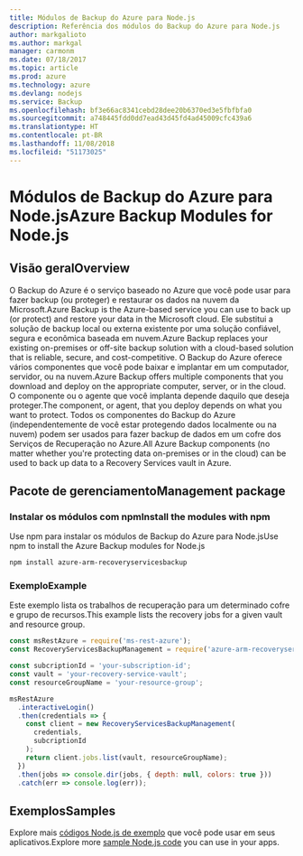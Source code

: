 ```yaml
---
title: Módulos de Backup do Azure para Node.js
description: Referência dos módulos do Backup do Azure para Node.js
author: markgalioto
ms.author: markgal
manager: carmonm
ms.date: 07/18/2017
ms.topic: article
ms.prod: azure
ms.technology: azure
ms.devlang: nodejs
ms.service: Backup
ms.openlocfilehash: bf3e66ac8341cebd28dee20b6370ed3e5fbfbfa0
ms.sourcegitcommit: a748445fdd0dd7ead43d45fd4ad45009cfc439a6
ms.translationtype: HT
ms.contentlocale: pt-BR
ms.lasthandoff: 11/08/2018
ms.locfileid: "51173025"
---
```

# <a name="azure-backup-modules-for-nodejs"></a><span data-ttu-id="dc089-103">Módulos de Backup do Azure para Node.js</span><span class="sxs-lookup"><span data-stu-id="dc089-103">Azure Backup Modules for Node.js</span></span>

## <a name="overview"></a><span data-ttu-id="dc089-104">Visão geral</span><span class="sxs-lookup"><span data-stu-id="dc089-104">Overview</span></span>

<span data-ttu-id="dc089-105">O Backup do Azure é o serviço baseado no Azure que você pode usar para fazer backup (ou proteger) e restaurar os dados na nuvem da Microsoft.</span><span class="sxs-lookup"><span data-stu-id="dc089-105">Azure Backup is the Azure-based service you can use to back up (or protect) and restore your data in the Microsoft cloud.</span></span> <span data-ttu-id="dc089-106">Ele substitui a solução de backup local ou externa existente por uma solução confiável, segura e econômica baseada em nuvem.</span><span class="sxs-lookup"><span data-stu-id="dc089-106">Azure Backup replaces your existing on-premises or off-site backup solution with a cloud-based solution that is reliable, secure, and cost-competitive.</span></span> <span data-ttu-id="dc089-107">O Backup do Azure oferece vários componentes que você pode baixar e implantar em um computador, servidor, ou na nuvem.</span><span class="sxs-lookup"><span data-stu-id="dc089-107">Azure Backup offers multiple components that you download and deploy on the appropriate computer, server, or in the cloud.</span></span> <span data-ttu-id="dc089-108">O componente ou o agente que você implanta depende daquilo que deseja proteger.</span><span class="sxs-lookup"><span data-stu-id="dc089-108">The component, or agent, that you deploy depends on what you want to protect.</span></span> <span data-ttu-id="dc089-109">Todos os componentes do Backup do Azure (independentemente de você estar protegendo dados localmente ou na nuvem) podem ser usados para fazer backup de dados em um cofre dos Serviços de Recuperação no Azure.</span><span class="sxs-lookup"><span data-stu-id="dc089-109">All Azure Backup components (no matter whether you're protecting data on-premises or in the cloud) can be used to back up data to a Recovery Services vault in Azure.</span></span> 

## <a name="management-package"></a><span data-ttu-id="dc089-110">Pacote de gerenciamento</span><span class="sxs-lookup"><span data-stu-id="dc089-110">Management package</span></span>

### <a name="install-the-modules-with-npm"></a><span data-ttu-id="dc089-111">Instalar os módulos com npm</span><span class="sxs-lookup"><span data-stu-id="dc089-111">Install the modules with npm</span></span>

<span data-ttu-id="dc089-112">Use npm para instalar os módulos de Backup do Azure para Node.js</span><span class="sxs-lookup"><span data-stu-id="dc089-112">Use npm to install the Azure Backup modules for Node.js</span></span>

```bash
npm install azure-arm-recoveryservicesbackup
```

### <a name="example"></a><span data-ttu-id="dc089-113">Exemplo</span><span class="sxs-lookup"><span data-stu-id="dc089-113">Example</span></span>

<span data-ttu-id="dc089-114">Este exemplo lista os trabalhos de recuperação para um determinado cofre e grupo de recursos.</span><span class="sxs-lookup"><span data-stu-id="dc089-114">This example lists the recovery jobs for a given vault and resource group.</span></span>

```javascript
const msRestAzure = require('ms-rest-azure');
const RecoveryServicesBackupManagement = require('azure-arm-recoveryservicesbackup');

const subcriptionId = 'your-subscription-id';
const vault = 'your-recovery-service-vault';
const resourceGroupName = 'your-resource-group';

msRestAzure
  .interactiveLogin()
  .then(credentials => {
    const client = new RecoveryServicesBackupManagement(
      credentials,
      subcriptionId
    );
    return client.jobs.list(vault, resourceGroupName);
  })
  .then(jobs => console.dir(jobs, { depth: null, colors: true }))
  .catch(err => console.log(err));
```

## <a name="samples"></a><span data-ttu-id="dc089-115">Exemplos</span><span class="sxs-lookup"><span data-stu-id="dc089-115">Samples</span></span>

<span data-ttu-id="dc089-116">Explore mais [códigos Node.js de exemplo](https://azure.microsoft.com/resources/samples/?platform=nodejs) que você pode usar em seus aplicativos.</span><span class="sxs-lookup"><span data-stu-id="dc089-116">Explore more [sample Node.js code](https://azure.microsoft.com/resources/samples/?platform=nodejs) you can use in your apps.</span></span>
